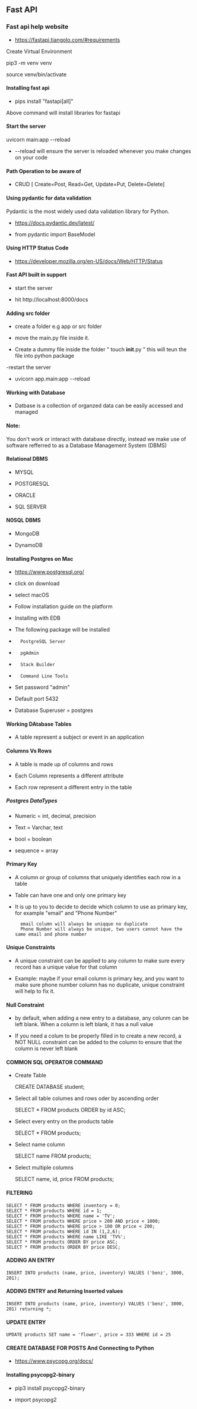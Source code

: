 ## Fast API

### Fast api help website

- https://fastapi.tiangolo.com/#requirements

Create Virtual Environment

pip3 -m venv venv

source venv/bin/activate

#### Installing fast api

- pips install "fastapi[all]" 

Above command will install libraries for fastapi

#### Start the server

uvicorn main:app --reload

- --reload will ensure the server is reloaded whenever you make changes on your code

#### Path Operation to be aware of

- CRUD [ Create=Post, Read=Get, Update=Put, Delete=Delete]

#### Using pydantic for data validation

Pydantic is the most widely used data validation library for Python.

- https://docs.pydantic.dev/latest/

- from pydantic import BaseModel

#### Using HTTP Status Code

- https://developer.mozilla.org/en-US/docs/Web/HTTP/Status

#### Fast API built in support

- start the server

- hit http://localhost:8000/docs

#### Adding src folder

-  create a folder e.g app or src folder

- move the main.py file inside it.

- Create a dummy file inside the folder " touch __init__.py " this will teun the file into python package

-restart the server  

- uvicorn app.main:app --reload

#### Working with Database

- Datbase is a collection of organzed data can be easily accessed and managed

#### Note:
You don't work or interact with database directly, instead we make use of software refferred to as a Database Management System (DBMS)

#### Relational DBMS

- MYSQL

- POSTGRESQL

- ORACLE

- SQL SERVER

#### N0SQL DBMS

- MongoDB

- DynamoDB

#### Installing Postgres on Mac

- https://www.postgresql.org/

- click on download

- select macOS

- Follow installation guide on the platform

- Installing with EDB 

- The following package will be installed

-       PostgreSQL Server
-       pgAdmin
-       Stack Builder
-       Command Line Tools

- Set password "admin"

- Default port 5432

- Database Superuser =  postgres

#### Working DAtabase Tables

- A table represent a subject or event in an application

#### Columns Vs Rows

- A table is made up of columns and rows

- Each Column represents a different attribute

- Each row represent a different entry in the table

##### Postgres DataTypes

- Numeric = int, decimal, precision

- Text = Varchar, text

- bool = boolean

- sequence = array

#### Primary Key

- A column or group of columns that uniquely identifies each row in a table

- Table can have one and only one primary key

- It is up to you to decide to decide which column to use as primary key, for example "email" and "Phone Number"

        email column will always be uniqque no duplicate
        Phone Number will always be unique, two users cannot have the same email and phone number

#### Unique Constraints

- A unique constraint can be applied to any column to make sure every record has a unique value for that column

- Example: maybe if your email column is primary key, and you want to make sure phone number column has no duplicate, unique constraint will help to fix it.

#### Null Constraint

- by default, when adding a new entry to a database, any colunm can be left blank. When a column is left blank, it has a null value

- If you need a colum to be properly filled in to create a new record, a NOT NULL constraint can be added to the column to ensure that the column is never left blank

#### COMMON SQL OPERATOR COMMAND

- Create Table

    CREATE DATABASE student;

- Select all table columes and rows oder by ascending order

    SELECT * FROM products ORDER by id ASC;

- Select every entry on the products table

    SELECT * FROM products;

- Select name column

    SELECT name FROM products;

- Select multiple columns

    SELECT name, id, price FROM products;

#### FILTERING

    SELECT * FROM products WHERE inventory = 0;
    SELECT * FROM products WHERE id = 1;
    SELECT * FROM products WHERE name = 'TV';
    SELECT * FROM products WHERE price > 200 AND price < 1000;
    SELECT * FROM products WHERE price > 100 OR price < 200;
    SELECT * FROM products WHERE id IN (1,2,6);
    SELECT * FROM products WHERE name LIKE 'TV%';
    SELECT * FROM products ORDER BY price ASC;
    SELECT * FROM products ORDER BY price DESC;

#### ADDING AN ENTRY

    INSERT INTO products (name, price, inventory) VALUES ('benz', 3000, 201);

#### ADDING ENTRY and Returning Inserted values

    INSERT INTO products (name, price, inventory) VALUES ('benz', 3000, 201) returning *;

#### UPDATE ENTRY

    UPDATE products SET name = 'flower', price = 333 WHERE id = 25

#### CREATE DATABASE FOR POSTS And Connecting to Python

- https://www.psycopg.org/docs/

#### Installing  psycopg2-binary

- pip3 install psycopg2-binary

- import psycopg2

